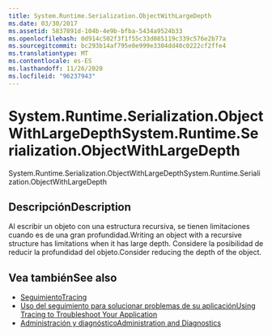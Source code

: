 ```yaml
---
title: System.Runtime.Serialization.ObjectWithLargeDepth
ms.date: 03/30/2017
ms.assetid: 5837891d-104b-4e9b-bfba-5434a9524b33
ms.openlocfilehash: 0d914c502f3f1f55c33d085119c339c576e2b77a
ms.sourcegitcommit: bc293b14af795e0e999e3304dd40c0222cf2ffe4
ms.translationtype: MT
ms.contentlocale: es-ES
ms.lasthandoff: 11/26/2020
ms.locfileid: "96237943"
---
```

# <a name="systemruntimeserializationobjectwithlargedepth"></a><span data-ttu-id="22b18-102">System.Runtime.Serialization.ObjectWithLargeDepth</span><span class="sxs-lookup"><span data-stu-id="22b18-102">System.Runtime.Serialization.ObjectWithLargeDepth</span></span>

<span data-ttu-id="22b18-103">System.Runtime.Serialization.ObjectWithLargeDepth</span><span class="sxs-lookup"><span data-stu-id="22b18-103">System.Runtime.Serialization.ObjectWithLargeDepth</span></span>  
  
## <a name="description"></a><span data-ttu-id="22b18-104">Descripción</span><span class="sxs-lookup"><span data-stu-id="22b18-104">Description</span></span>  

 <span data-ttu-id="22b18-105">Al escribir un objeto con una estructura recursiva, se tienen limitaciones cuando es de una gran profundidad.</span><span class="sxs-lookup"><span data-stu-id="22b18-105">Writing an object with a recursive structure has limitations when it has large depth.</span></span> <span data-ttu-id="22b18-106">Considere la posibilidad de reducir la profundidad del objeto.</span><span class="sxs-lookup"><span data-stu-id="22b18-106">Consider reducing the depth of the object.</span></span>  
  
## <a name="see-also"></a><span data-ttu-id="22b18-107">Vea también</span><span class="sxs-lookup"><span data-stu-id="22b18-107">See also</span></span>

- [<span data-ttu-id="22b18-108">Seguimiento</span><span class="sxs-lookup"><span data-stu-id="22b18-108">Tracing</span></span>](index.md)
- [<span data-ttu-id="22b18-109">Uso del seguimiento para solucionar problemas de su aplicación</span><span class="sxs-lookup"><span data-stu-id="22b18-109">Using Tracing to Troubleshoot Your Application</span></span>](using-tracing-to-troubleshoot-your-application.md)
- [<span data-ttu-id="22b18-110">Administración y diagnóstico</span><span class="sxs-lookup"><span data-stu-id="22b18-110">Administration and Diagnostics</span></span>](../index.md)
